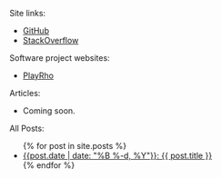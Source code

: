 Site links:
- [GitHub](https://github.com/louis-langholtz/)
- [StackOverflow](https://stackoverflow.com/users/7410358/louis-langholtz)

Software project websites:
- [PlayRho](PlayRho/)

Articles:
- Coming soon.

All Posts:

<ul>
  {% for post in site.posts %}
    <li>
      <a href="{{ post.url }}">{{post.date | date: "%B %-d, %Y"}}: {{ post.title }}</a>
    </li>
  {% endfor %}
</ul>
